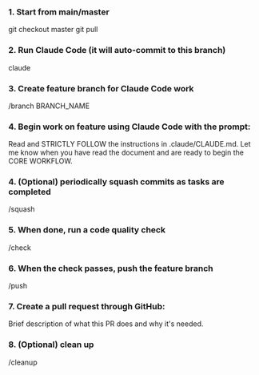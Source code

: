 ### 1. Start from main/master

git checkout master
git pull

### 2. Run Claude Code (it will auto-commit to this branch)

claude

### 3. Create feature branch for Claude Code work

/branch BRANCH_NAME

### 4. Begin work on feature using Claude Code with the prompt:

Read and STRICTLY FOLLOW the instructions in .claude/CLAUDE.md. Let me know when you have read the document and are ready to begin the CORE WORKFLOW.

### 4. (Optional) periodically squash commits as tasks are completed

/squash

### 5. When done, run a code quality check

/check

### 6. When the check passes, push the feature branch

/push

### 7. Create a pull request through GitHub:

Brief description of what this PR does and why it's needed.

### 8. (Optional) clean up

/cleanup
